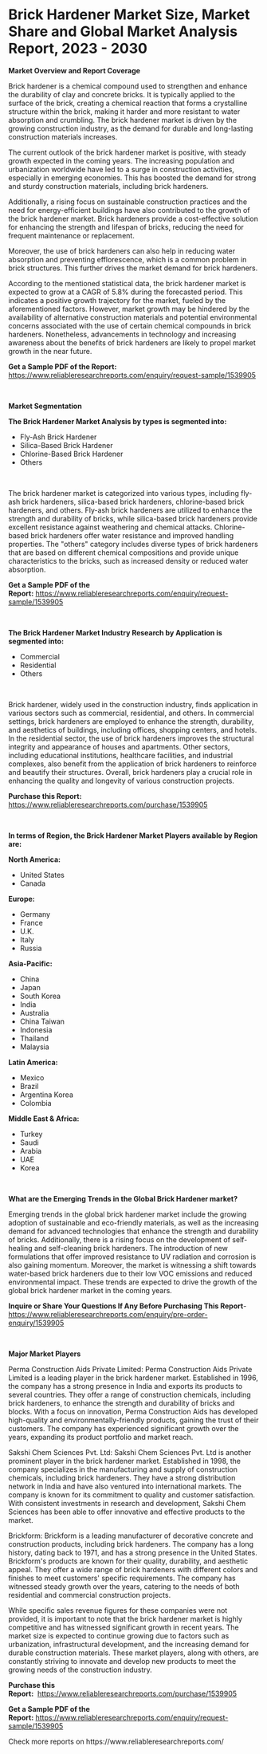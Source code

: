 <p><h1>Brick Hardener Market Size, Market Share and Global Market Analysis Report, 2023 - 2030</h1></p><p><strong>Market Overview and Report Coverage</strong></p>
<p><p>Brick hardener is a chemical compound used to strengthen and enhance the durability of clay and concrete bricks. It is typically applied to the surface of the brick, creating a chemical reaction that forms a crystalline structure within the brick, making it harder and more resistant to water absorption and crumbling. The brick hardener market is driven by the growing construction industry, as the demand for durable and long-lasting construction materials increases.</p><p>The current outlook of the brick hardener market is positive, with steady growth expected in the coming years. The increasing population and urbanization worldwide have led to a surge in construction activities, especially in emerging economies. This has boosted the demand for strong and sturdy construction materials, including brick hardeners.</p><p>Additionally, a rising focus on sustainable construction practices and the need for energy-efficient buildings have also contributed to the growth of the brick hardener market. Brick hardeners provide a cost-effective solution for enhancing the strength and lifespan of bricks, reducing the need for frequent maintenance or replacement.</p><p>Moreover, the use of brick hardeners can also help in reducing water absorption and preventing efflorescence, which is a common problem in brick structures. This further drives the market demand for brick hardeners.</p><p>According to the mentioned statistical data, the brick hardener market is expected to grow at a CAGR of 5.8% during the forecasted period. This indicates a positive growth trajectory for the market, fueled by the aforementioned factors. However, market growth may be hindered by the availability of alternative construction materials and potential environmental concerns associated with the use of certain chemical compounds in brick hardeners. Nonetheless, advancements in technology and increasing awareness about the benefits of brick hardeners are likely to propel market growth in the near future.</p></p>
<p><strong>Get a Sample PDF of the Report:</strong> <a href="https://www.reliableresearchreports.com/enquiry/request-sample/1539905">https://www.reliableresearchreports.com/enquiry/request-sample/1539905</a></p>
<p>&nbsp;</p>
<p><strong>Market Segmentation</strong></p>
<p><strong>The Brick Hardener Market Analysis by types is segmented into:</strong></p>
<p><ul><li>Fly-Ash Brick Hardener</li><li>Silica-Based Brick Hardener</li><li>Chlorine-Based Brick Hardener</li><li>Others</li></ul></p>
<p>&nbsp;</p>
<p><p>The brick hardener market is categorized into various types, including fly-ash brick hardeners, silica-based brick hardeners, chlorine-based brick hardeners, and others. Fly-ash brick hardeners are utilized to enhance the strength and durability of bricks, while silica-based brick hardeners provide excellent resistance against weathering and chemical attacks. Chlorine-based brick hardeners offer water resistance and improved handling properties. The "others" category includes diverse types of brick hardeners that are based on different chemical compositions and provide unique characteristics to the bricks, such as increased density or reduced water absorption.</p></p>
<p><strong>Get a Sample PDF of the Report:</strong>&nbsp;<a href="https://www.reliableresearchreports.com/enquiry/request-sample/1539905">https://www.reliableresearchreports.com/enquiry/request-sample/1539905</a></p>
<p>&nbsp;</p>
<p><strong>The Brick Hardener Market Industry Research by Application is segmented into:</strong></p>
<p><ul><li>Commercial</li><li>Residential</li><li>Others</li></ul></p>
<p>&nbsp;</p>
<p><p>Brick hardener, widely used in the construction industry, finds application in various sectors such as commercial, residential, and others. In commercial settings, brick hardeners are employed to enhance the strength, durability, and aesthetics of buildings, including offices, shopping centers, and hotels. In the residential sector, the use of brick hardeners improves the structural integrity and appearance of houses and apartments. Other sectors, including educational institutions, healthcare facilities, and industrial complexes, also benefit from the application of brick hardeners to reinforce and beautify their structures. Overall, brick hardeners play a crucial role in enhancing the quality and longevity of various construction projects.</p></p>
<p><strong>Purchase this Report:</strong>&nbsp; <a href="https://www.reliableresearchreports.com/purchase/1539905">https://www.reliableresearchreports.com/purchase/1539905</a></p>
<p>&nbsp;</p>
<p><strong>In terms of Region, the Brick Hardener Market Players available by Region are:</strong></p>
<p>
    <p> <strong> North America: </strong>
        <ul>
            <li>United States</li>
            <li>Canada</li>
        </ul>
        </p> 
    <p> <strong> Europe: </strong>
        <ul>
            <li>Germany</li>
            <li>France</li>
            <li>U.K.</li>
            <li>Italy</li>
            <li>Russia</li>
        </ul>
        </p> 
    <p> <strong> Asia-Pacific: </strong>
        <ul>
            <li>China</li>
            <li>Japan</li>
            <li>South Korea</li>
            <li>India</li>
            <li>Australia</li>
            <li>China Taiwan</li>
            <li>Indonesia</li>
            <li>Thailand</li>
            <li>Malaysia</li>
        </ul>
        </p> 
    <p> <strong> Latin America: </strong>
        <ul>
            <li>Mexico</li>
            <li>Brazil</li>
            <li>Argentina Korea</li>
            <li>Colombia</li>
        </ul>
        </p> 
    <p> <strong> Middle East & Africa: </strong>
        <ul>
            <li>Turkey</li>
            <li>Saudi</li>
            <li>Arabia</li>
            <li>UAE</li>
            <li>Korea</li>
        </ul>
    </p>
    </p>
<p>&nbsp;</p>
<p><strong>What are the Emerging Trends in the Global Brick Hardener market?</strong></p>
<p><p>Emerging trends in the global brick hardener market include the growing adoption of sustainable and eco-friendly materials, as well as the increasing demand for advanced technologies that enhance the strength and durability of bricks. Additionally, there is a rising focus on the development of self-healing and self-cleaning brick hardeners. The introduction of new formulations that offer improved resistance to UV radiation and corrosion is also gaining momentum. Moreover, the market is witnessing a shift towards water-based brick hardeners due to their low VOC emissions and reduced environmental impact. These trends are expected to drive the growth of the global brick hardener market in the coming years.</p></p>
<p><strong>Inquire or Share Your Questions If Any Before Purchasing This Report</strong>- <a href="https://www.reliableresearchreports.com/enquiry/pre-order-enquiry/1539905">https://www.reliableresearchreports.com/enquiry/pre-order-enquiry/1539905</a></p>
<p>&nbsp;</p>
<p><strong>Major Market Players</strong></p>
<p><p>Perma Construction Aids Private Limited: Perma Construction Aids Private Limited is a leading player in the brick hardener market. Established in 1996, the company has a strong presence in India and exports its products to several countries. They offer a range of construction chemicals, including brick hardeners, to enhance the strength and durability of bricks and blocks. With a focus on innovation, Perma Construction Aids has developed high-quality and environmentally-friendly products, gaining the trust of their customers. The company has experienced significant growth over the years, expanding its product portfolio and market reach.</p><p>Sakshi Chem Sciences Pvt. Ltd: Sakshi Chem Sciences Pvt. Ltd is another prominent player in the brick hardener market. Established in 1998, the company specializes in the manufacturing and supply of construction chemicals, including brick hardeners. They have a strong distribution network in India and have also ventured into international markets. The company is known for its commitment to quality and customer satisfaction. With consistent investments in research and development, Sakshi Chem Sciences has been able to offer innovative and effective products to the market.</p><p>Brickform: Brickform is a leading manufacturer of decorative concrete and construction products, including brick hardeners. The company has a long history, dating back to 1971, and has a strong presence in the United States. Brickform's products are known for their quality, durability, and aesthetic appeal. They offer a wide range of brick hardeners with different colors and finishes to meet customers' specific requirements. The company has witnessed steady growth over the years, catering to the needs of both residential and commercial construction projects.</p><p>While specific sales revenue figures for these companies were not provided, it is important to note that the brick hardener market is highly competitive and has witnessed significant growth in recent years. The market size is expected to continue growing due to factors such as urbanization, infrastructural development, and the increasing demand for durable construction materials. These market players, along with others, are constantly striving to innovate and develop new products to meet the growing needs of the construction industry.</p></p>
<p><strong>Purchase this Report:</strong>&nbsp;&nbsp;<a href="https://www.reliableresearchreports.com/purchase/1539905">https://www.reliableresearchreports.com/purchase/1539905</a></p>
<p></p>
<p><strong>Get a Sample PDF of the Report:</strong>&nbsp;<a href="https://www.reliableresearchreports.com/enquiry/request-sample/1539905">https://www.reliableresearchreports.com/enquiry/request-sample/1539905</a></p>
<p>Check more reports on https://www.reliableresearchreports.com/</p>